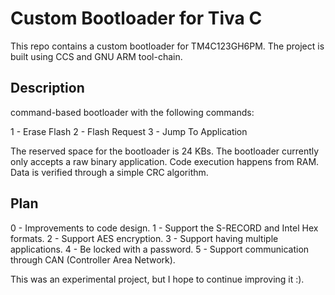 # Custom Bootloader for Tiva C

This repo contains a custom bootloader for TM4C123GH6PM. The project is built using CCS and GNU ARM tool-chain.

## Description

command-based bootloader with the following commands:

1 - Erase Flash
2 - Flash Request
3 - Jump To Application

The reserved space for the bootloader is 24 KBs. The bootloader currently only accepts a raw binary application. Code execution happens
from RAM. Data is verified through a simple CRC algorithm.

## Plan

0 - Improvements to code design.
1 - Support the S-RECORD and Intel Hex formats.
2 - Support AES encryption.
3 - Support having multiple applications.
4 - Be locked with a password.
5 - Support communication through CAN (Controller Area Network).

This was an experimental project, but I hope to continue improving it :).
